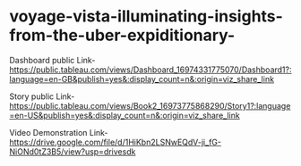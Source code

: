 # voyage-vista-illuminating-insights-from-the-uber-expiditionary-


Dashboard  public Link-https://public.tableau.com/views/Dashboard_16974331775070/Dashboard1?:language=en-GB&publish=yes&:display_count=n&:origin=viz_share_link

Story public Link-https://public.tableau.com/views/Book2_16973775868290/Story1?:language=en-US&publish=yes&:display_count=n&:origin=viz_share_link

Video Demonstration Link-https://drive.google.com/file/d/1HiKbn2LSNwEQdV-ji_fG-NiONd0tZ3B5/view?usp=drivesdk
